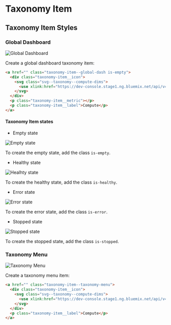 # Taxonomy Item

## Taxonomy Item Styles
### Global Dashboard

![Global Dashboard](https://uploads.github.ibm.com/github-enterprise-assets/0000/2212/0000/8852/927dba40-c9c1-11e5-90f2-dbec9a4e8037.png)

Create a global dashboard taxonomy item:

```html
<a href="" class="taxonomy-item--global-dash is-empty">
  <div class="taxonomy-item__icon">
    <svg class="svg--taxonomy--compute-dims">
      <use xlink:href="https://dev-console.stage1.ng.bluemix.net/api/v4/img/sprite.svg#taxonomy--compute"></use>
    </svg>
  </div>
  <p class="taxonomy-item__metric"></p>
  <p class="taxonomy-item__label">Compute</p>
</a>
```

#### Taxonomy Item states

* Empty state

![Empty state](https://uploads.github.ibm.com/github-enterprise-assets/0000/2212/0000/8853/cfeb859c-c9c1-11e5-9cff-f85fbe6e64c8.png)

To create the empty state, add the class ```is-empty```.

* Healthy state

![Healhty state](https://uploads.github.ibm.com/github-enterprise-assets/0000/2212/0000/8868/554dadcc-c9c3-11e5-9503-39928e2a5dd7.png)

To create the healthy state, add the class ```is-healthy```.

* Error state

![Error state](https://uploads.github.ibm.com/github-enterprise-assets/0000/2212/0000/8867/554ca206-c9c3-11e5-948e-807ce62aede0.png)

To create the error state, add the class ```is-error```.

* Stopped state

![Stopped state](https://uploads.github.ibm.com/github-enterprise-assets/0000/2212/0000/8866/554c8208-c9c3-11e5-8ec7-4db9fc247789.png)

To create the stopped state, add the class ```is-stopped```.

### Taxonomy Menu

![Taxonomy Menu](https://uploads.github.ibm.com/github-enterprise-assets/0000/2212/0000/8871/b47e2088-c9c3-11e5-8b67-b47196b3eae9.png)

Create a taxonomy menu item:

```html
<a href="" class="taxonomy-item--taxonomy-menu">
  <div class="taxonomy-item__icon">
    <svg class="svg--taxonomy--compute-dims">
      <use xlink:href="https://dev-console.stage1.ng.bluemix.net/api/v4/img/sprite.svg#taxonomy--compute"></use>
    </svg>
  </div>
  <p class="taxonomy-item__label">Compute</p>
</a>
```
